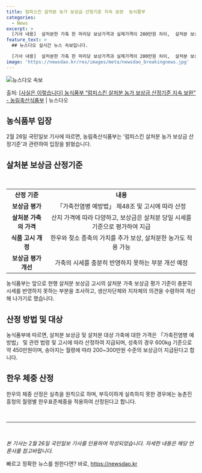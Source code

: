 ```yaml
---
title: 럼피스킨 살처분 농가 보상금 산정기준 지속 보완  농식품부
categories:
  - News
excerpt: >
  [기사 내용]  살처분한 가축 한 마리당 보상가격과 실제가격이 200만원 차이,  살처분 보상금 지급요령 중…
feature_text: >
  ## 뉴스다오 실시간 뉴스 속보입니다.

  [기사 내용]  살처분한 가축 한 마리당 보상가격과 실제가격이 200만원 차이,  살처분 보상금 지급요령 중…
image: 'https://newsdao.kr/res/images/meta/newsdao_breakingnews.jpg'
---
```


![뉴스다오 속보](https://newsdao.kr/res/images/meta/newsdao_breakingnews.jpg)

<p>출처: <a href="https://newsdao.kr/3247" rel="dofollow">[사실은 이렇습니다] 농식품부 “럼피스킨 살처분 농가 보상금 산정기준 지속 보완” - 농림축산식품부</a> | 뉴스다오</p>

<h2 data-ke-size="size26">농식품부 입장</h2>
<p data-ke-size="size16">2월 26일 국민일보 기사에 따르면, 농림축산식품부는 '럼피스킨 살처분 농가 보상금 산정기준'과 관련하여 입장을 밝혔습니다.</p>

<h2 data-ke-size="size26">살처분 보상금 산정기준</h2>
<p data-ke-size="size16">&nbsp;</p>
<table>
<tbody>
<tr>
<td style="text-align: center; height: 17px;"><b>산정 기준</b></td>
<td style="text-align: center; height: 17px;"><b>내용</b></td>
</tr>
<tr>
<td style="text-align: center; height: 17px;"><b>보상금 평가</b></td>
<td style="text-align: center; height: 17px;">「가축전염병 예방법」 제48조 및 고시에 따라 산정</td>
</tr>
<tr>
<td style="text-align: center; height: 17px;"><b>살처분 가축의 가격</b></td>
<td style="text-align: center; height: 17px;">산지 가격에 따라 다양하고, 보상금은 살처분 당일 시세를 기준으로 평가하여 지급</td>
</tr>
<tr>
<td style="text-align: center; height: 17px;"><b>식품 고시 개정</b></td>
<td style="text-align: center; height: 17px;">한우와 젖소 종축의 가치를 추가 보상, 살처분한 농가도 적용 가능</td>
</tr>
<tr>
<td style="text-align: center; height: 17px;"><b>보상금 평가 개선</b></td>
<td style="text-align: center; height: 17px;">가축의 시세를 충분히 반영하지 못하는 부분 개선 예정</td>
</tr>
</tbody>
</table>
<p data-ke-size="size16">농식품부는 앞으로 현행 살처분 보상금 고시의 살처분 가축 보상금 평가 기준이 충분히 시세를 반영하지 못하는 부분을 조사하고, 생산자단체와 지자체의 의견을 수렴하여 개선해 나가기로 했습니다.</p>

<h2 data-ke-size="size26">산정 방법 및 대상</h2>
<p data-ke-size="size16">농식품부에 따르면, 살처분 보상금 및 살처분 대상 가축에 대한 가격은 「가축전염병 예방법」 및 관련 법령 및 고시에 따라 산정하여 지급되며, 성축의 경우 600kg 기준으로 약 450만원이며, 송아지는 월령에 따라 200~300만원 수준의 보상금이 지급된다고 합니다.</p>

<h2 data-ke-size="size26">한우 체중 산정</h2>
<p data-ke-size="size16">한우의 체중 산정은 실측을 원칙으로 하며, 부득이하게 실측하지 못한 경우에는 농촌진흥청의 월령별 한우표준체중을 적용하여 산정된다고 합니다.</p>

<p data-ke-size="size16">&nbsp;</p>
<hr>
<p data-ke-size="size16">&nbsp;</p>
<p data-ke-size="size16"><em>본 기사는 2월 26일 국민일보 기사를 인용하여 작성되었습니다. 자세한 내용은 해당 언론사를 참고바랍니다.</em></p> 

빠르고 정확한 뉴스를 원한다면? 바로, <a href="https://newsdao.kr" rel="dofollow">https://newsdao.kr</a>


